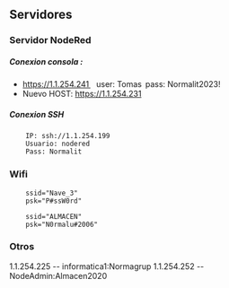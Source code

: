 ## Servidores
### Servidor NodeRed

##### Conexion consola :  
* https://1.1.254.241    user: Tomas  pass: Normalit2023!
* Nuevo HOST: https://1.1.254.231 

##### Conexion SSH 
        IP: ssh://1.1.254.199 
        Usuario: nodered 
        Pass: Normalit 

### Wifi

        ssid="Nave_3"
        psk="P#ssW0rd"

        ssid="ALMACEN"
        psk="N0rmalu#2006"

### Otros

1.1.254.225 -- informatica1:Normagrup 
1.1.254.252 -- NodeAdmin:Almacen2020 
